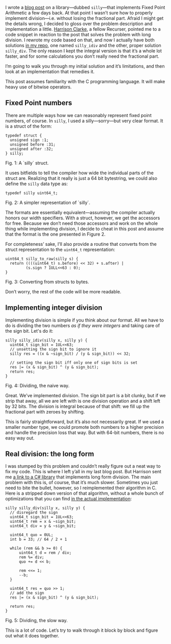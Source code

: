 I wrote a [blog post](http://blog.veitheller.de/Fixed_Point_Arithmetic.html)
on a library—dubbed `silly`—that implements Fixed Point Arithmetic a few days
back. At that point I wasn’t sure how to properly implement division—i.e.
without losing the fractional part. Afraid I might get the details wrong, I
decided to gloss over the problem description and implementation a little.
[Harrison Clarke](http://hclarke.ca/), a fellow Recurser, pointed me to a
code snippet in reaction to the post that solves the problem with long
division. I rewrote my code based on that, and now I actually have both
solutions [in my repo](https://github.com/hellerve/silly), one named
`silly_idiv` and the other, proper solution `silly_div`. The only reason I kept
the integral version is that it’s a whole lot faster, and for some calculations
you don’t really need the fractional part.

I’m going to walk you through my initial solution and it’s limitations, and
then look at an implementation that remedies it.

This post assumes familiarity with the C programming language. It will make
heavy use of bitwise operators.

## Fixed Point numbers

There are multiple ways how we can reasonably represent fixed point numbers, of
course. In `silly`, I used a silly—sorry—but very clear format. It is a struct
of the form:

```
typedef struct {
  unsigned sign :1;
  unsigned before :31;
  unsigned after :32;
} silly;
```
<div class="figure-label">Fig. 1: A `silly` struct.</div>

It uses bitfields to tell the compiler how wide the individual parts of the
struct are. Realizing that it really is just a 64 bit bytestring, we could also
define the `silly` data type as:

```
typedef silly uint64_t;
```
<div class="figure-label">Fig. 2: A simpler representation of `silly`.</div>

The formats are essentially equivalent—assuming the compiler actually honors
our width specifiers. With a struct, however, we get the accessors for free.
Because we don’t need those accessors and work on the whole thing while
implementing division, I decide to cheat in this post and assume that the
format is the one presented in Figure 2.

For completeness’ sake, I’ll also provide a routine that converts from the
struct representation to the `uint64_t` representation:

```
uint64_t silly_to_raw(silly s) {
  return ((((uint64_t) s.before) << 32) + s.after) |
         (s.sign ? 1ULL<<63 : 0);
}
```
<div class="figure-label">Fig. 3: Converting from structs to bytes.</div>

Don’t worry, the rest of the code will be more readable.

## Implementing integer division

Implementing division is simple if you think about our format. All we have to
do is dividing the two numbers *as if they were integers* and taking care of
the sign bit. Let's do it:

```
silly silly_idiv(silly x, silly y) {
  uint64_t sign_bit = 1UL<<63;
  // unsetting the sign bit to ignore it
  silly res = ((x & ~sign_bit) / (y & sign_bit)) << 32;

  // setting the sign bit iff only one of sign bits is set
  res |= (x & sign_bit) ^ (y & sign_bit);
  return res;
}
```
<div class="figure-label">Fig. 4: Dividing, the naive way.</div>

Great. We’ve implemented division. The sign bit part is a bit clunky, but if we
strip that away, all we are left with is one division operation and a shift
left by 32 bits. The division is integral because of that shift: we fill up the
fractional part with zeroes by shifting.

This is fairly straightforward, but it’s also not necessarily great. If we used
a smaller number type, we could promote both numbers to a higher precision and
handle the precision loss that way. But with 64-bit numbers, there is no easy
way out.


## Real division: the long form

I was stumped by this problem and couldn’t really figure out a neat way to fix
my code. This is where I left y’all in my last blog post. But Harrison sent me
[a link to a C# library](https://github.com/asik/FixedMath.Net) that
implements long form division. The main problem with this is, of course, that
it’s much slower. Sometimes you just need to bite the bullet, however, so I
reimplemented their algorithm in C. Here is a stripped down version of that
algorithm, without a whole bunch of optimizations that you can find [in the
actual implementation](https://github.com/hellerve/silly/blob/master/silly.c#L99):

```
silly silly_div(silly x, silly y) {
  // disregard the sign
  uint64_t sign_bit = 1UL<<63;
  uint64_t rem = x & ~sign_bit;
  uint64_t div = y & ~sign_bit;

  uint64_t quo = 0UL;
  int b = 33; // 64 / 2 + 1

  while (rem && b >= 0) {
      uint64_t d = rem / div;
      rem %= div;
      quo += d << b;

      rem <<= 1;
      --b;
  }

  uint64_t res = quo >> 1;
  // add the sign
  res |= (x & sign_bit) ^ (y & sign_bit);

  return res;
}
```
<div class="figure-label">Fig. 5: Dividing, the slow way.</div>

This is a lot of code. Let’s try to walk through it block by block and figure
out what it does together.
